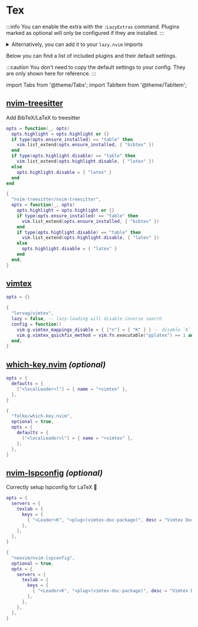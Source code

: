 # Tex

<!-- plugins:start -->

:::info
You can enable the extra with the `:LazyExtras` command.
Plugins marked as optional will only be configured if they are installed.
:::

<details>
<summary>Alternatively, you can add it to your <code>lazy.nvim</code> imports</summary>

```lua title="lua/config/lazy.lua" {4}
require("lazy").setup({
  spec = {
    { "LazyVim/LazyVim", import = "lazyvim.plugins" },
    { import = "lazyvim.plugins.extras.lang.tex" },
    { import = "plugins" },
  },
})
```

</details>

Below you can find a list of included plugins and their default settings.

:::caution
You don't need to copy the default settings to your config.
They are only shown here for reference.
:::

import Tabs from '@theme/Tabs';
import TabItem from '@theme/TabItem';

## [nvim-treesitter](https://github.com/nvim-treesitter/nvim-treesitter)

 Add BibTeX/LaTeX to treesitter


<Tabs>

<TabItem value="opts" label="Options">

```lua
opts = function(_, opts)
  opts.highlight = opts.highlight or {}
  if type(opts.ensure_installed) == "table" then
    vim.list_extend(opts.ensure_installed, { "bibtex" })
  end
  if type(opts.highlight.disable) == "table" then
    vim.list_extend(opts.highlight.disable, { "latex" })
  else
    opts.highlight.disable = { "latex" }
  end
end
```

</TabItem>


<TabItem value="code" label="Full Spec">

```lua
{
  "nvim-treesitter/nvim-treesitter",
  opts = function(_, opts)
    opts.highlight = opts.highlight or {}
    if type(opts.ensure_installed) == "table" then
      vim.list_extend(opts.ensure_installed, { "bibtex" })
    end
    if type(opts.highlight.disable) == "table" then
      vim.list_extend(opts.highlight.disable, { "latex" })
    else
      opts.highlight.disable = { "latex" }
    end
  end,
}
```

</TabItem>

</Tabs>

## [vimtex](https://github.com/lervag/vimtex)

<Tabs>

<TabItem value="opts" label="Options">

```lua
opts = {}
```

</TabItem>


<TabItem value="code" label="Full Spec">

```lua
{
  "lervag/vimtex",
  lazy = false, -- lazy-loading will disable inverse search
  config = function()
    vim.g.vimtex_mappings_disable = { ["n"] = { "K" } } -- disable `K` as it conflicts with LSP hover
    vim.g.vimtex_quickfix_method = vim.fn.executable("pplatex") == 1 and "pplatex" or "latexlog"
  end,
}
```

</TabItem>

</Tabs>

## [which-key.nvim](https://github.com/folke/which-key.nvim) _(optional)_

<Tabs>

<TabItem value="opts" label="Options">

```lua
opts = {
  defaults = {
    ["<localLeader>l"] = { name = "+vimtex" },
  },
}
```

</TabItem>


<TabItem value="code" label="Full Spec">

```lua
{
  "folke/which-key.nvim",
  optional = true,
  opts = {
    defaults = {
      ["<localLeader>l"] = { name = "+vimtex" },
    },
  },
}
```

</TabItem>

</Tabs>

## [nvim-lspconfig](https://github.com/neovim/nvim-lspconfig) _(optional)_

 Correctly setup lspconfig for LaTeX 🚀


<Tabs>

<TabItem value="opts" label="Options">

```lua
opts = {
  servers = {
    texlab = {
      keys = {
        { "<Leader>K", "<plug>(vimtex-doc-package)", desc = "Vimtex Docs", silent = true },
      },
    },
  },
}
```

</TabItem>


<TabItem value="code" label="Full Spec">

```lua
{
  "neovim/nvim-lspconfig",
  optional = true,
  opts = {
    servers = {
      texlab = {
        keys = {
          { "<Leader>K", "<plug>(vimtex-doc-package)", desc = "Vimtex Docs", silent = true },
        },
      },
    },
  },
}
```

</TabItem>

</Tabs>

<!-- plugins:end -->
